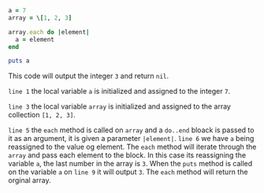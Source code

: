 ```ruby
a = 7
array = \[1, 2, 3]

array.each do |element|
  a = element
end

puts a
```

This code will output the integer `3` and return `nil`.

`line 1` the local variable `a` is initialized and assigned to the integer `7`.

`line 3` the local variable `array` is initialized and assigned to the array collection `[1, 2, 3]`.

`line 5` the `each` method is called on `array` and a `do..end` bloack is passed to it as an argument, it is given a parameter `|element|`. `line 6` we have `a` being reassigned to the value og element. The `each` method will iterate through the `array` and pass each element to the block. In this case its reassigning the variable `a`, the last number in the array is `3`. When the `puts` method is called on the variable `a` on `line 9` it will output `3`.  The `each`  method will return the orginal array.